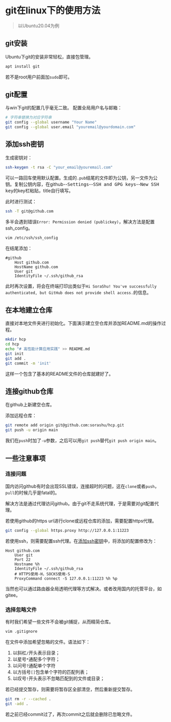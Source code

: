 # git在linux下的使用方法
> 以Ubuntu20.04为例

## git安装

Ubuntu下git的安装非常轻松，直接包管理。
```bash
apt install git
```
若不是root用户前面加`sudo`即可。

## git配置

与win下git的配置几乎毫无二致。
配置全局用户名与邮箱：
```bash
# 字符串替换为对应字符串
git config --global username "Your Name"
git config --global user.email "youremail@yourdomain.com"
```

## 添加ssh密钥

生成密钥对：
```bash
ssh-keygen -t rsa -C "your_email@youremail.com"
```
可以一路回车使用默认配置。生成的`.pub`结尾的文件即为公钥，另一文件为公钥。复制公钥内容，在github--<kbd>Settings</kbd>--<kbd>SSH and GPG keys</kbd>--<kbd>New SSH key</kbd>的key栏粘贴，title自行填写。

此时进行测试：
```bash
ssh -T git@github.com
```
多半会遇到错误`Error: Permission denied (publickey)`，解决方法是配置ssh_config。
```bash
vim /etc/ssh/ssh_config
```
在结尾添加：
```
#github
    Host github.com
    HostName github.com
    User git
    IdentityFile ~/.ssh/github_rsa
```
此时再次设置，将会在终端打印出类似于`Hi SoraShu! You've successfully authenticated, but GitHub does not provide shell access.`的信息。

## 在本地建立仓库

直接对本地文件夹进行初始化。下面演示建立空仓库并添加README.md的操作过程。
```bash
mkdir hcp
cd hcp
echo "# 高性能计算应用实践" >> README.md
git init
git add .
git commit -m 'init'
```
这样一个包含了基本的README文件的仓库就建好了。

## 连接github仓库

在github上新建空仓库。

添加远程仓库：
```bash
git remote add origin git@github.com:sorashu/hcp.git
git push -u origin main
```
我们在`push`时加了`-u`参数，之后可以用`git push`替代`git push origin main`。

## 一些注意事项

### 连接问题

国内访问github有时会出现SSL错误，连接超时的问题，这在`clone`或者`push`，`pull`的时候几乎是fatal的。

解决方法是通过代理访问github。由于git不走系统代理，于是需要对git配置代理。

若使用github的https url进行clone或远程仓库的添加，需要配置https代理。
```bash
git config --global https.proxy http://127.0.0.1:11223
```
若使用ssh，则需要配置ssh代理。在[添加ssh密钥](##添加ssh密钥)中，将添加的配置修改为：
```
Host github.com
    User git
    Port 22
    Hostname %h
    IdentityFile ~/.ssh/github_rsa
    # HTTPS使用-H，SOCKS使用-S
    ProxyCommand connect -S 127.0.0.1:11223 %h %p
```
当然也可以通过路由器全局透明代理等方式解决。或者改用国内的托管平台，如gitee。

### 选择忽略文件

有时我们希望一些文件不会被git捕捉，从而精简仓库。
```bash
vim .gitignore
```
在文件中添加希望忽略的文件。语法如下：
1. 以斜杠`/`开头表示目录；
2. 以星号`*`通配多个字符；
3. 以问号`?`通配单个字符
4. 以方括号`[]`包含单个字符的匹配列表；
5. 以叹号`!`开头表示不忽略匹配到的文件或目录；

若已经提交暂存，则需要将暂存区全部清空，然后重新提交暂存。
```bash
git rm -r --cached .
git -add .
```
若之前已经commit过了，再次commit之后就会删除已忽略文件。
